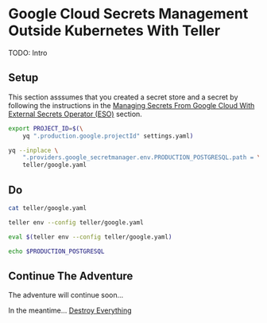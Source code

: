 # Google Cloud Secrets Management Outside Kubernetes With Teller

TODO: Intro

## Setup

This section asssumes that you created a secret store and a secret by following the instructions in the [Managing Secrets From Google Cloud With External Secrets Operator (ESO)](google.md) section.

```bash
export PROJECT_ID=$(\
    yq ".production.google.projectId" settings.yaml)

yq --inplace \
    ".providers.google_secretmanager.env.PRODUCTION_POSTGRESQL.path = \"projects/$PROJECT_ID/secrets/production-postgresql/versions/1\"" \
    teller/google.yaml
```

## Do

```bash
cat teller/google.yaml

teller env --config teller/google.yaml

eval $(teller env --config teller/google.yaml)

echo $PRODUCTION_POSTGRESQL
```

## Continue The Adventure

The adventure will continue soon...

In the meantime... [Destroy Everything](../destroy/security.md)
